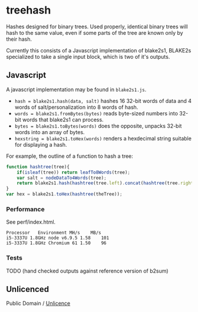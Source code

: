 # treehash

Hashes designed for binary trees.
Used properly, identical binary trees will hash to the same value,
even if some parts of the tree are known only by their hash.

Currently this consists of a Javascript implementation of blake2s1,
BLAKE2s specialized to take a single input block, which is two of it's outputs.

## Javascript

A javascript implementation may be found in `blake2s1.js`.

* `hash = blake2s1.hash(data, salt)` hashes 16 32-bit words of data and 4 words of salt/personalization into 8 words of hash.
* `words = blake2s1.fromBytes(bytes)` reads byte-sized numbers into 32-bit words that blake2s1 can process.
* `bytes = blake2s1.toBytes(words)` does the opposite, unpacks 32-bit words into an array of bytes.
* `hexstring = blake2s1.toHex(words)` renders a hexdecimal string suitable for displaying a hash.

For example, the outline of a function to hash a tree:

```js
function hashtree(tree){
	if(isleaf(tree)) return leafTo8Words(tree);
	var salt = nodeDataTo4Words(tree);
	return blake2s1.hash(hashtree(tree.left).concat(hashtree(tree.right)), salt);
}
var hex = blake2s1.toHex(hashtree(theTree));
```

### Performance

See perf/index.html.

```
Processor	Environment	MH/s	MB/s
i5-3337U 1.8GHz	node v6.9.5	1.58	101
i5-3337U 1.8GHz	Chromium 61	1.50	96
```

### Tests

TODO (hand checked outputs against reference version of b2sum)

## Unlicenced

Public Domain / [Unlicence](https://unlicence.org/)
